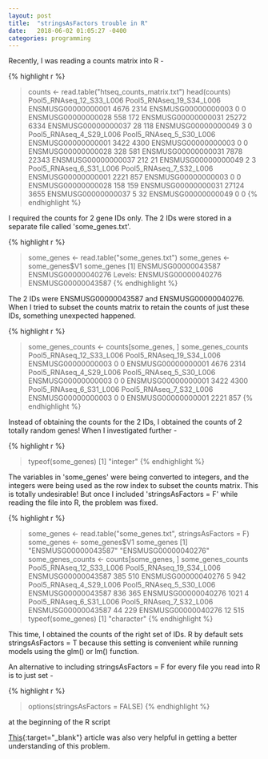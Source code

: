 ```yaml
---
layout: post
title:  "stringsAsFactors trouble in R"
date:   2018-06-02 01:05:27 -0400
categories: programming
---
```

Recently, I was reading a counts matrix into R -


{% highlight r %}
> counts <- read.table("htseq_counts_matrix.txt")
> head(counts)
                   Pool5_RNAseq_12_S33_L006 Pool5_RNAseq_19_S34_L006
ENSMUSG00000000001                     4676                     2314
ENSMUSG00000000003                        0                        0
ENSMUSG00000000028                      558                      172
ENSMUSG00000000031                    25272                     6334
ENSMUSG00000000037                       28                      118
ENSMUSG00000000049                        3                        0
                   Pool5_RNAseq_4_S29_L006 Pool5_RNAseq_5_S30_L006
ENSMUSG00000000001                    3422                    4300
ENSMUSG00000000003                       0                       0
ENSMUSG00000000028                     328                     581
ENSMUSG00000000031                    7878                   22343
ENSMUSG00000000037                     212                      21
ENSMUSG00000000049                       2                       3
                   Pool5_RNAseq_6_S31_L006 Pool5_RNAseq_7_S32_L006
ENSMUSG00000000001                    2221                     857
ENSMUSG00000000003                       0                       0
ENSMUSG00000000028                     158                     159
ENSMUSG00000000031                   27124                    3655
ENSMUSG00000000037                       5                      32
ENSMUSG00000000049                       0                       0
{% endhighlight %}

I required the counts for 2 gene IDs only. The 2 IDs were stored in a separate file called 'some_genes.txt'.

{% highlight r %}
> some_genes <- read.table("some_genes.txt")
> some_genes <- some_genes$V1
> some_genes
[1] ENSMUSG00000043587 ENSMUSG00000040276
Levels: ENSMUSG00000040276 ENSMUSG00000043587
{% endhighlight %}

The 2 IDs were ENSMUSG00000043587 and ENSMUSG00000040276. When I tried to subset the counts matrix to retain the counts of just these IDs, something unexpected happened.

{% highlight r %}
> some_genes_counts <- counts[some_genes, ]
> some_genes_counts
                   Pool5_RNAseq_12_S33_L006 Pool5_RNAseq_19_S34_L006
ENSMUSG00000000003                        0                        0
ENSMUSG00000000001                     4676                     2314
                   Pool5_RNAseq_4_S29_L006 Pool5_RNAseq_5_S30_L006
ENSMUSG00000000003                       0                       0
ENSMUSG00000000001                    3422                    4300
                   Pool5_RNAseq_6_S31_L006 Pool5_RNAseq_7_S32_L006
ENSMUSG00000000003                       0                       0
ENSMUSG00000000001                    2221                     857
{% endhighlight %}

Instead of obtaining the counts for the 2 IDs, I obtained the counts of 2 totally random genes! When I investigated further -

{% highlight r %}
> typeof(some_genes)
[1] "integer"
{% endhighlight %}

The variables in 'some_genes' were being converted to integers, and the integers were being used as the row index to subset the counts matrix. This is totally undesirable! But once I included 'stringsAsFactors = F' while reading the file into R, the problem was fixed. 

{% highlight r %}
> some_genes <- read.table("some_genes.txt", stringsAsFactors = F)
> some_genes <- some_genes$V1
> some_genes
[1] "ENSMUSG00000043587" "ENSMUSG00000040276"
> some_genes_counts <- counts[some_genes, ]
> some_genes_counts
                   Pool5_RNAseq_12_S33_L006 Pool5_RNAseq_19_S34_L006
ENSMUSG00000043587                      385                      510
ENSMUSG00000040276                        5                      942
                   Pool5_RNAseq_4_S29_L006 Pool5_RNAseq_5_S30_L006
ENSMUSG00000043587                     836                     365
ENSMUSG00000040276                    1021                       4
                   Pool5_RNAseq_6_S31_L006 Pool5_RNAseq_7_S32_L006
ENSMUSG00000043587                      44                     229
ENSMUSG00000040276                      12                     515
> typeof(some_genes)
[1] "character"
{% endhighlight %}

This time, I obtained the counts of the right set of IDs. R by default sets stringsAsFactors = T because this setting is convenient while running models using the glm() or lm() function. 

An alternative to including stringsAsFactors = F for every file you read into R is to just set -

{% highlight r %}
> options(stringsAsFactors = FALSE)
{% endhighlight %}

at the beginning of the R script

[This](https://simplystatistics.org/2015/07/24/stringsasfactors-an-unauthorized-biography/){:target="_blank"} article was also very helpful in getting a better understanding of this problem.












